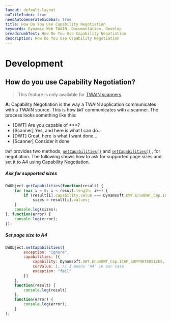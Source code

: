 ```yaml
---
layout: default-layout
noTitleIndex: true
needAutoGenerateSidebar: true
title: How Do You Use Capability Negotiation
keywords: Dynamic Web TWAIN, Documentation, Develop
breadcrumbText: How Do You Use Capability Negotiation
description: How Do You Use Capability Negotiation
---
```


# Development

## How do you use Capability Negotiation? 

> This feature is only available for <a href="{{site.getstarted}}hardware.html#twain-scanners" target="_blank">TWAIN scanners</a>.

**A**: Capability Negotiation is the way a TWAIN application communicates with a TWAIN source. This is how `DWT` communicates with a scanner. The process looks something like this:

* [DWT] Are you capable of ***?
* [Scanner] Yes, and here is what I can do...
* [DWT] Great, here is what I want done...
* [Scanner] Consider it done

`DWT` provides two methods, <a href="{{site.info}}api/WebTwain_Acquire.html#getcapabilities" target="_blank">`getCapabilities()`</a> and <a href="{{site.info}}api/WebTwain_Acquire.html#setcapabilities" target="_blank">`setCapabilities()`</a> , for negotiation. The following shows how to ask for supported page sizes and set it to A4 using Capability Negotiation.

##### Ask for supported sizes

``` javascript
DWObject.getCapabilities(function(result) {
    for (var i = 0; i < result.length; i++) {
        if (result[i].capability.value === Dynamsoft.DWT.EnumDWT_Cap.ICAP_SUPPORTEDSIZES)
            sizes = result[i].values;
    }
    console.log(sizes);
}, function(error) {
    console.log(error);
});
```

##### Set page size to A4

``` javascript
DWObject.setCapabilities({
        exception: "ignore",
        capabilities: [{
            capability: Dynamsoft.DWT.EnumDWT_Cap.ICAP_SUPPORTEDSIZES,
            curValue: 1, // 1 means 'A4' in our case
            exception: "fail"
        }]
    },
    function(result) {
        console.log(result)
    },
    function(error) {
        console.log(error);
    }
);
```
